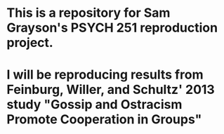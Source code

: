 # This is a repository for Sam Grayson's PSYCH 251 reproduction project.
# I will be reproducing results from Feinburg, Willer, and Schultz' 2013 study "Gossip and Ostracism Promote Cooperation in Groups"